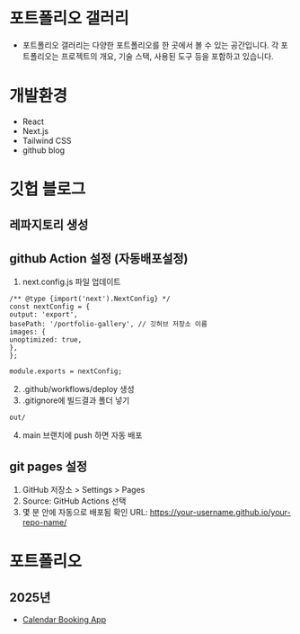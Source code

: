 # 포트폴리오 갤러리

- 포트폴리오 갤러리는 다양한 포트폴리오를 한 곳에서 볼 수 있는 공간입니다. 각 포트폴리오는 프로젝트의 개요, 기술 스택, 사용된 도구 등을 포함하고 있습니다.


# 개발환경
- React
- Next.js
- Tailwind CSS
- github blog


# 깃헙 블로그
## 레파지토리 생성

## github Action 설정 (자동배포설정)
1. next.config.js 파일 업데이트 
```
/** @type {import('next').NextConfig} */
const nextConfig = {
output: 'export',
basePath: '/portfolio-gallery', // 깃허브 저장소 이름
images: {
unoptimized: true,
},
};

module.exports = nextConfig;
```
2. .github/workflows/deploy 생성
3. .gitignore에 빌드결과 폴더 넣기
```
out/
```
4. main 브랜치에 push 하면 자동 배포

## git pages 설정
1. GitHub 저장소 > Settings > Pages
2. Source: GitHub Actions 선택
3. 몇 분 안에 자동으로 배포됨
확인 URL:
https://your-username.github.io/your-repo-name/

   

# 포트폴리오

## 2025년
- [Calendar Booking App](https://calendar-booking-app-nine.vercel.app/calendar/mignonwhale)
